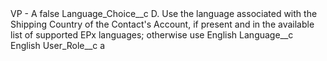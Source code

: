 <?xml version="1.0" encoding="UTF-8"?>
<CustomMetadata xmlns="http://soap.sforce.com/2006/04/metadata" xmlns:xsi="http://www.w3.org/2001/XMLSchema-instance" xmlns:xsd="http://www.w3.org/2001/XMLSchema">
    <label>VP - A</label>
    <protected>false</protected>
    <values>
        <field>Language_Choice__c</field>
        <value xsi:type="xsd:string">D. Use the language associated with the Shipping Country of the Contact&apos;s Account, if present and in the available list of supported EPx languages; otherwise use English</value>
    </values>
    <values>
        <field>Language__c</field>
        <value xsi:type="xsd:string">English</value>
    </values>
    <values>
        <field>User_Role__c</field>
        <value xsi:type="xsd:string">a</value>
    </values>
</CustomMetadata>
